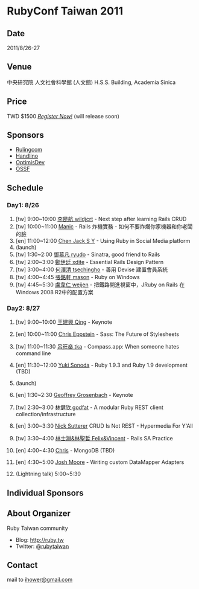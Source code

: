 # RubyConf Taiwan 2011

## Date

2011/8/26-27

## Venue

中央研究院 人文社會科學館 (人文館) H.S.S. Building, Academia Sinica

## Price

TWD $1500 *[Register Now!](#)* (will release soon)

## Sponsors

* [Rulingcom](http://www.rulingcom.com)
* [Handlino](http://handlino.com)
* [OptimisDev](http://www.optimispt.com)
* [OSSF](http://www.openfoundry.org/)

## Schedule

### Day1: 8/26

1. [tw] 9:00~10:00 [李昆航 wildjcrt](2011/speakers/wildjcrt.md) - Next step after learning Rails CRUD
2. [tw] 10:00~11:00 [Manic](2011/speakers/manic.md) - Rails 炸機實務 - 如何不要炸爛你家機器和你老闆的臉
3. [en] 11:00~12:00 [Chen Jack S Y](2011/speakers/jack.md) - Using Ruby in Social Media platform
4. (launch)
5. [tw] 1:30~2:00 [鄧慕凡 ryudo](2011/speakers/ryudo.md) - Sinatra, good friend to Rails
6. [tw] 2:00~3:00 [鄭伊廷 xdite](2011/speakers/xdite.md) - Essential Rails Design Pattern
7. [tw] 3:00~4:00 [何澤清 tsechingho](2011/speakers/tsechingho.md) - 善用 Devise 建置會員系統
8. [tw] 4:00~4:45 [張銘軒 mason](2011/speakers/mason.md) - Ruby on Windows
9. [tw] 4:45~5:30 [盧韋仁 weijen](2011/speakers/weijen.md) - 把鐵路開進視窗中，JRuby on Rails 在Windows 2008 R2中的配置方案

### Day2: 8/27

1. [tw] 9:00~10:00 [王建興 Qing](2011/speakers/qing.md) - Keynote
2. [en] 10:00~11:00 [Chris Eppstein](2011/speakers/chris-eppstein.md) - Sass: The Future of Stylesheets
3. [tw] 11:00~11:30 [呂旺燊 tka](2011/speakers/tka.md) - Compass.app: When someone hates command line
4. [en] 11:30~12:00 [Yuki Sonoda](2011/speakers/yugui.md) - Ruby 1.9.3 and Ruby 1.9 development (TBD)


5. (launch)
6. [en] 1:30~2:30 [Geoffrey Grosenbach](2011/speakers/topfunky.md) - Keynote
7. [tw] 2:30~3:00 [林健欣 godfat](2011/speakers/godfat.md) - A modular Ruby REST client collection/infrastructure
8. [en] 3:00~3:30 [Nick Sutterer](2011/speakers/nick.md) CRUD Is Not REST - Hypermedia For Y'All
9. [tw] 3:30~4:00 [林士淵&林聖哲 Felix&Vincent](2011/speakers/felix-vincent.md) - Rails SA Practice
10. [en] 4:00~4:30 [Chris](2011/speakers/chris.md) - MongoDB (TBD)
11. [en] 4:30~5:00 [Josh Moore](2011/speakers/josh.md) - Writing custom DataMapper Adapters
12. (Lightning talk) 5:00~5:30

## Individual Sponsors

## About Organizer

Ruby Taiwan community

* Blog: <http://ruby.tw>
* Twitter: [@rubytaiwan](http://twitter.com/rubytaiwan)

## Contact

mail to ihower@gmail.com
